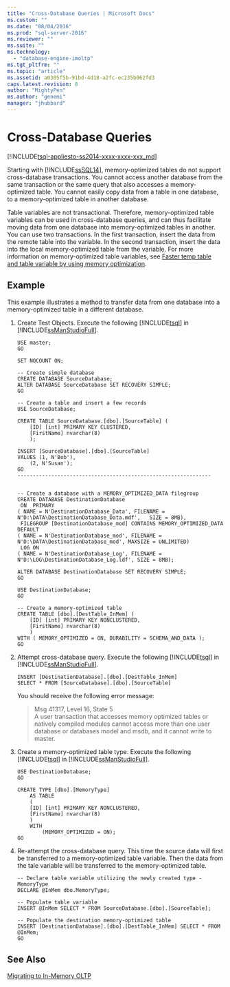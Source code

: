```yaml
---
title: "Cross-Database Queries | Microsoft Docs"
ms.custom: ""
ms.date: "08/04/2016"
ms.prod: "sql-server-2016"
ms.reviewer: ""
ms.suite: ""
ms.technology: 
  - "database-engine-imoltp"
ms.tgt_pltfrm: ""
ms.topic: "article"
ms.assetid: a0305f5b-91bd-4d18-a2fc-ec235b062fd3
caps.latest.revision: 8
author: "MightyPen"
ms.author: "genemi"
manager: "jhubbard"
---
```

# Cross-Database Queries
[!INCLUDE[tsql-appliesto-ss2014-xxxx-xxxx-xxx_md](../../includes/tsql-appliesto-ss2014-xxxx-xxxx-xxx-md.md)]

  Starting with [!INCLUDE[ssSQL14](../../includes/sssql14-md.md)], memory-optimized tables do not support cross-database transactions. You cannot access another database from the same transaction or the same query that also accesses a memory-optimized table. You cannot easily copy data from a table in one database, to a memory-optimized table in another database.  
  
 Table variables are not transactional. Therefore, memory-optimized table variables can be used in cross-database queries, and can thus facilitate moving data from one database into memory-optimized tables in another. You can use two transactions. In the first transaction, insert the data from the remote table into the variable. In the second transaction, insert the data into the local memory-optimized table from the variable.  For more information on memory-optimized table variables, see [Faster temp table and table variable by using memory optimization](../../relational-databases/in-memory-oltp/faster-temp-table-and-table-variable-by-using-memory-optimization.md).
  
## Example
This example illustrates a method to transfer data from one database into a memory-optimized table in a different database.

1. Create Test Objects.  Execute the following [!INCLUDE[tsql](../../includes/tsql-md.md)] in [!INCLUDE[ssManStudioFull](../../includes/ssmanstudiofull-md.md)].  

    ```tsql
    USE master;
    GO
    
    SET NOCOUNT ON;
    
    -- Create simple database
    CREATE DATABASE SourceDatabase;
    ALTER DATABASE SourceDatabase SET RECOVERY SIMPLE;
    GO

    -- Create a table and insert a few records
    USE SourceDatabase;
    
    CREATE TABLE SourceDatabase.[dbo].[SourceTable] (
    	[ID] [int] PRIMARY KEY CLUSTERED,
    	[FirstName] nvarchar(8)
    	);
    
    INSERT [SourceDatabase].[dbo].[SourceTable]
    VALUES (1, N'Bob'),
    	(2, N'Susan');
    GO
    ---------------------------------------------------------------


    -- Create a database with a MEMORY_OPTIMIZED_DATA filegroup
    CREATE DATABASE DestinationDatabase
     ON  PRIMARY 
    ( NAME = N'DestinationDatabase_Data', FILENAME = N'D:\DATA\DestinationDatabase_Data.mdf',	SIZE = 8MB), 
     FILEGROUP [DestinationDatabase_mod] CONTAINS MEMORY_OPTIMIZED_DATA  DEFAULT
    ( NAME = N'DestinationDatabase_mod', FILENAME = N'D:\DATA\DestinationDatabase_mod', MAXSIZE = UNLIMITED)
     LOG ON 
    ( NAME = N'DestinationDatabase_Log', FILENAME = N'D:\LOG\DestinationDatabase_Log.ldf', SIZE = 8MB);
    
    ALTER DATABASE DestinationDatabase SET RECOVERY SIMPLE;
    GO
    
    USE DestinationDatabase;
    GO

    -- Create a memory-optimized table
    CREATE TABLE [dbo].[DestTable_InMem] (
    	[ID] [int] PRIMARY KEY NONCLUSTERED,
    	[FirstName] nvarchar(8)
    	)
    WITH ( MEMORY_OPTIMIZED = ON, DURABILITY = SCHEMA_AND_DATA );
    GO
    ```

2.  Attempt cross-database query. Execute the following [!INCLUDE[tsql](../../includes/tsql-md.md)] in [!INCLUDE[ssManStudioFull](../../includes/ssmanstudiofull-md.md)].
  
    ```tsql  
    INSERT [DestinationDatabase].[dbo].[DestTable_InMem]
    SELECT * FROM [SourceDatabase].[dbo].[SourceTable]
    ```  

    You should receive the following error message:
    > Msg 41317, Level 16, State 5  
    > A user transaction that accesses memory optimized tables or natively compiled modules cannot access more than one user database or databases model and msdb, and it cannot write to master.

3.  Create a memory-optimized table type.  Execute the following [!INCLUDE[tsql](../../includes/tsql-md.md)] in [!INCLUDE[ssManStudioFull](../../includes/ssmanstudiofull-md.md)].

    ```tsql
    USE DestinationDatabase;
    GO
    
    CREATE TYPE [dbo].[MemoryType]  
        AS TABLE  
        (  
    	[ID] [int] PRIMARY KEY NONCLUSTERED,
    	[FirstName] nvarchar(8)
        )  
        WITH  
            (MEMORY_OPTIMIZED = ON);  
    GO
    ```

4.  Re-attempt the cross-database query.  This time the source data will first be transferred to a memory-optimized table variable.  Then the data from the tale variable will be transferred to the memory-optimized table.
    ```tsql
    -- Declare table variable utilizing the newly created type - MemoryType
    DECLARE @InMem dbo.MemoryType;
    
    -- Populate table variable
    INSERT @InMem SELECT * FROM SourceDatabase.[dbo].[SourceTable];
    
    -- Populate the destination memory-optimized table
    INSERT [DestinationDatabase].[dbo].[DestTable_InMem] SELECT * FROM @InMem;
    GO 
    ```
   
## See Also  
 [Migrating to In-Memory OLTP](../../relational-databases/in-memory-oltp/migrating-to-in-memory-oltp.md)  
  
  
